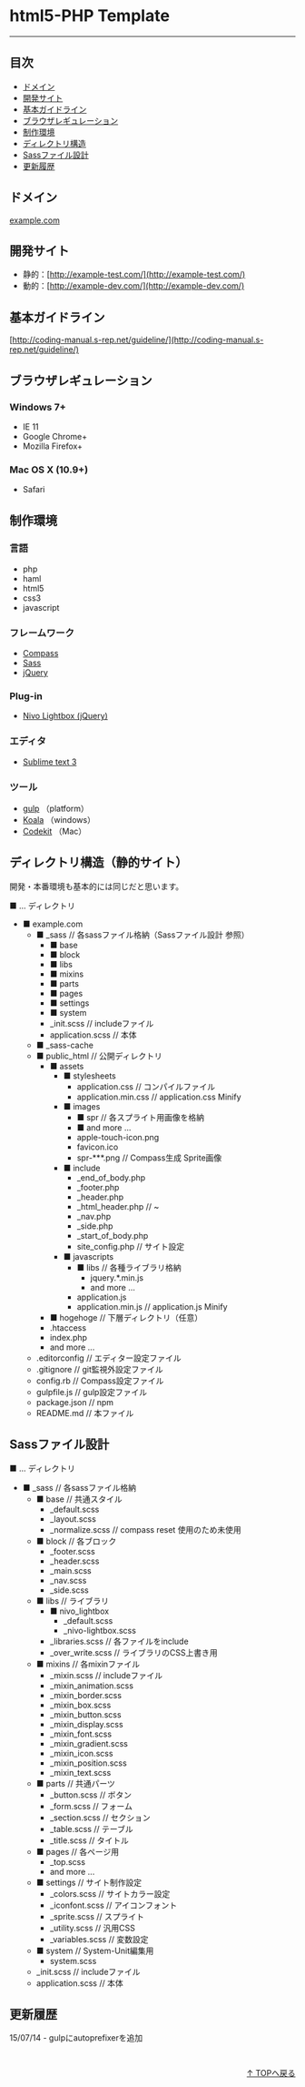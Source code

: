 # html5-PHP Template
---

## 目次

 - [ドメイン](#domain)
 - [開発サイト](#develop)
 - [基本ガイドライン](#guideline)
 - [ブラウザレギュレーション](#browser)
 - [制作環境](#production)
 - [ディレクトリ構造](#directory)
 - [Sassファイル設計](#sass)
 - [更新履歴](#history)


<span id="domain"></span>
## ドメイン

[example.com](http://www.example.com/)


<span id="develop"></span>
## 開発サイト

- 静的：[http://example-test.com/](http://example-test.com/)
- 動的：[http://example-dev.com/](http://example-dev.com/)


<span id="guidline"></span>
## 基本ガイドライン

[http://coding-manual.s-rep.net/guideline/](http://coding-manual.s-rep.net/guideline/)


<span id="browser"></span>
## ブラウザレギュレーション

### Windows 7+

- IE 11
- Google Chrome+
- Mozilla Firefox+

### Mac OS X (10.9+)

- Safari


<span id="production"></span>
## 制作環境

### 言語

- php
- haml
- html5
- css3
- javascript

### フレームワーク

- [Compass](http://compass-style.org/)
- [Sass](http://sass-lang.com/)
- [jQuery](http://jquery.com/)

### Plug-in

- [Nivo Lightbox (jQuery)](https://github.com/gilbitron/Nivo-Lightbox)

### エディタ

- [Sublime text 3](http://www.sublimetext.com/3)

### ツール

- [gulp](http://gulpjs.com) （platform）
- [Koala](http://koala-app.com/) （windows）
- [Codekit](https://incident57.com/codekit/) （Mac）


<span id="directory"></span>
## ディレクトリ構造（静的サイト）

開発・本番環境も基本的には同じだと思います。

■ … ディレクトリ

- ■ example.com
  - ■ _sass // 各sassファイル格納（Sassファイル設計 参照）
    - ■ base
    - ■ block
    - ■ libs
    - ■ mixins
    - ■ parts
    - ■ pages
    - ■ settings
    - ■ system
    - _init.scss // includeファイル
    - application.scss // 本体
  - ■ _sass-cache
  - ■ public_html // 公開ディレクトリ
    - ■ assets
      - ■ stylesheets
        - application.css // コンパイルファイル
        - application.min.css // application.css Minify
      - ■ images
        - ■ spr // 各スプライト用画像を格納
        - ■ and more ...
        - apple-touch-icon.png
        - favicon.ico
        - spr-***.png // Compass生成 Sprite画像
      - ■ include
        - _end_of_body.php
        - _footer.php
        - _header.php
        - _html_header.php // <!DOCTYPE html> ~ </head>
        - _nav.php
        - _side.php
        - _start_of_body.php
        - site_config.php // サイト設定
      - ■ javascripts
        - ■ libs // 各種ライブラリ格納
          - jquery.*.min.js
          - and more ...
        - application.js
        - application.min.js // application.js Minify
    - ■ hogehoge // 下層ディレクトリ（任意）
    - .htaccess
    - index.php
    - and more ...
  - .editorconfig // エディター設定ファイル
  - .gitignore // git監視外設定ファイル
  - config.rb // Compass設定ファイル
  - gulpfile.js // gulp設定ファイル
  - package.json // npm
  - README.md // 本ファイル


<span id="sass"></span>
## Sassファイル設計

■ … ディレクトリ

- ■ _sass // 各sassファイル格納
  - ■ base // 共通スタイル
    - _default.scss
    - _layout.scss
    - _normalize.scss // compass reset 使用のため未使用
  - ■ block // 各ブロック
    - _footer.scss
    - _header.scss
    - _main.scss
    - _nav.scss
    - _side.scss
  - ■ libs // ライブラリ
    - ■ nivo_lightbox
      - _default.scss
      - _nivo-lightbox.scss
    - _libraries.scss // 各ファイルをinclude
    - _over_write.scss // ライブラリのCSS上書き用
  - ■ mixins // 各mixinファイル
    - _mixin.scss // includeファイル
    - _mixin_animation.scss
    - _mixin_border.scss
    - _mixin_box.scss
    - _mixin_button.scss
    - _mixin_display.scss
    - _mixin_font.scss
    - _mixin_gradient.scss
    - _mixin_icon.scss
    - _mixin_position.scss
    - _mixin_text.scss
  - ■ parts // 共通パーツ
    - _button.scss // ボタン
    - _form.scss // フォーム
    - _section.scss // セクション
    - _table.scss // テーブル
    - _title.scss // タイトル
  - ■ pages // 各ページ用
    - _top.scss
    - and more ...
  - ■ settings // サイト制作設定
    - _colors.scss // サイトカラー設定
    - _iconfont.scss // アイコンフォント
    - _sprite.scss // スプライト
    - _utility.scss // 汎用CSS
    - _variables.scss // 変数設定
  - ■ system // System-Unit編集用
    - system.scss
  - _init.scss // includeファイル
  - application.scss // 本体


<span id="history"></span>
## 更新履歴

15/07/14 - gulpにautoprefixerを追加


<p style="margin-top: 3em;text-align: right;"><a href="#">↑ TOPヘ戻る</a></p>

